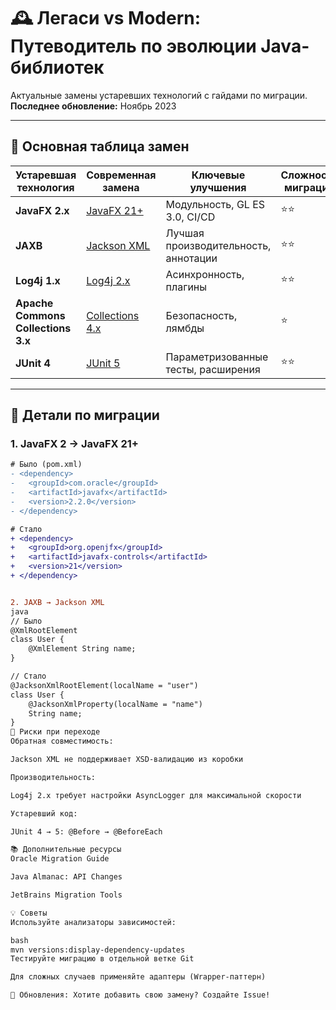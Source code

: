 # 🕰️ Легаси vs Modern: Путеводитель по эволюции Java-библиотек

Актуальные замены устаревших технологий с гайдами по миграции.  
**Последнее обновление:** Ноябрь 2023  

---

## 📌 Основная таблица замен

| Устаревшая технология | Современная замена | Ключевые улучшения | Сложность миграции | Гайд |
|-----------------------|--------------------|--------------------|-------------------|------|
| **JavaFX 2.x** | [JavaFX 21+](https://openjfx.io) | Модульность, GL ES 3.0, CI/CD | ⭐⭐ | [OpenJFX Migration](https://openjfx.io/openjfx-docs/) |
| **JAXB** | [Jackson XML](https://github.com/FasterXML/jackson-dataformat-xml) | Лучшая производительность, аннотации | ⭐⭐ | [Baeldung Guide](https://www.baeldung.com/jackson-xml) |
| **Log4j 1.x** | [Log4j 2.x](https://logging.apache.org/log4j/2.x/) | Асинхронность, плагины | ⭐⭐ | [Migration Guide](https://logging.apache.org/log4j/2.x/manual/migration.html) |
| **Apache Commons Collections 3.x** | [Collections 4.x](https://commons.apache.org/proper/commons-collections/) | Безопасность, лямбды | ⭐ | [API Changes](https://commons.apache.org/proper/commons-collections/javadocs/api-4.4/index.html) |
| **JUnit 4** | [JUnit 5](https://junit.org/junit5/) | Параметризованные тесты, расширения | ⭐⭐ | [Migration Tips](https://junit.org/junit5/docs/current/user-guide/#migrating-from-junit4) |

---

## 🔧 Детали по миграции

### 1. JavaFX 2 → JavaFX 21+
```diff
# Было (pom.xml)
- <dependency>
-   <groupId>com.oracle</groupId>
-   <artifactId>javafx</artifactId>
-   <version>2.2.0</version>
- </dependency>

# Стало
+ <dependency>
+   <groupId>org.openjfx</groupId>
+   <artifactId>javafx-controls</artifactId>
+   <version>21</version>
+ </dependency>


2. JAXB → Jackson XML
java
// Было
@XmlRootElement
class User {
    @XmlElement String name;
}

// Стало
@JacksonXmlRootElement(localName = "user")
class User {
    @JacksonXmlProperty(localName = "name") 
    String name;
}
🚨 Риски при переходе
Обратная совместимость:

Jackson XML не поддерживает XSD-валидацию из коробки

Производительность:

Log4j 2.x требует настройки AsyncLogger для максимальной скорости

Устаревший код:

JUnit 4 → 5: @Before → @BeforeEach

📚 Дополнительные ресурсы
Oracle Migration Guide

Java Almanac: API Changes

JetBrains Migration Tools

💡 Советы
Используйте анализаторы зависимостей:

bash
mvn versions:display-dependency-updates
Тестируйте миграцию в отдельной ветке Git

Для сложных случаев применяйте адаптеры (Wrapper-паттерн)

🔄 Обновления: Хотите добавить свою замену? Создайте Issue!